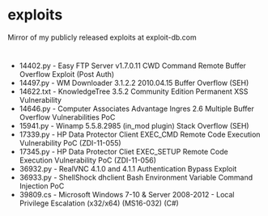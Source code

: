 # exploits
Mirror of my publicly released exploits at exploit-db.com
#
* 14402.py - Easy FTP Server v1.7.0.11 CWD Command Remote Buffer Overflow Exploit (Post Auth)
* 14497.py - WM Downloader 3.1.2.2 2010.04.15 Buffer Overflow (SEH)
* 14622.txt - KnowledgeTree 3.5.2 Community Edition Permanent XSS Vulnerability
* 14646.py - Computer Associates Advantage Ingres 2.6 Multiple Buffer Overflow Vulnerabilities PoC
* 15941.py - Winamp 5.5.8.2985 (in_mod plugin) Stack Overflow (SEH)
* 17339.py - HP Data Protector Client EXEC_CMD Remote Code Execution Vulnerability PoC (ZDI-11-055)
* 17345.py - HP Data Protector Cliet EXEC_SETUP Remote Code Execution Vulnerability PoC (ZDI-11-056)
* 36932.py - RealVNC 4.1.0 and 4.1.1 Authentication Bypass Exploit
* 36933.py - ShellShock dhclient Bash Environment Variable Command Injection PoC
* 39809.cs - Microsoft Windows 7-10 & Server 2008-2012 - Local Privilege Escalation (x32/x64) (MS16-032) (C#)
